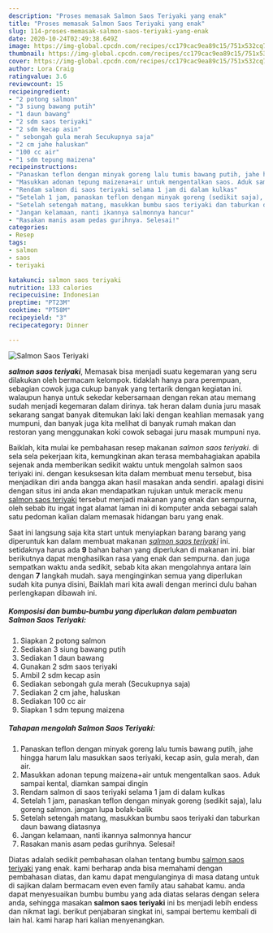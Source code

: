 ```yaml
---
description: "Proses memasak Salmon Saos Teriyaki yang enak"
title: "Proses memasak Salmon Saos Teriyaki yang enak"
slug: 114-proses-memasak-salmon-saos-teriyaki-yang-enak
date: 2020-10-24T02:49:38.649Z
image: https://img-global.cpcdn.com/recipes/cc179cac9ea89c15/751x532cq70/salmon-saos-teriyaki-foto-resep-utama.jpg
thumbnail: https://img-global.cpcdn.com/recipes/cc179cac9ea89c15/751x532cq70/salmon-saos-teriyaki-foto-resep-utama.jpg
cover: https://img-global.cpcdn.com/recipes/cc179cac9ea89c15/751x532cq70/salmon-saos-teriyaki-foto-resep-utama.jpg
author: Lora Craig
ratingvalue: 3.6
reviewcount: 15
recipeingredient:
- "2 potong salmon"
- "3 siung bawang putih"
- "1 daun bawang"
- "2 sdm saos teriyaki"
- "2 sdm kecap asin"
- " sebongah gula merah Secukupnya saja"
- "2 cm jahe haluskan"
- "100 cc air"
- "1 sdm tepung maizena"
recipeinstructions:
- "Panaskan teflon dengan minyak goreng lalu tumis bawang putih, jahe hingga harum lalu masukkan saos teriyaki, kecap asin, gula merah, dan air."
- "Masukkan adonan tepung maizena+air untuk mengentalkan saos. Aduk sampai kental, diamkan sampai dingin"
- "Rendam salmon di saos teriyaki selama 1 jam di dalam kulkas"
- "Setelah 1 jam, panaskan teflon dengan minyak goreng (sedikit saja), lalu goreng salmon. jangan lupa bolak-balik"
- "Setelah setengah matang, masukkan bumbu saos teriyaki dan taburkan daun bawang diatasnya"
- "Jangan kelamaan, nanti ikannya salmonnya hancur"
- "Rasakan manis asam pedas gurihnya. Selesai!"
categories:
- Resep
tags:
- salmon
- saos
- teriyaki

katakunci: salmon saos teriyaki 
nutrition: 133 calories
recipecuisine: Indonesian
preptime: "PT23M"
cooktime: "PT58M"
recipeyield: "3"
recipecategory: Dinner

---
```



![Salmon Saos Teriyaki](https://img-global.cpcdn.com/recipes/cc179cac9ea89c15/751x532cq70/salmon-saos-teriyaki-foto-resep-utama.jpg)

<b><i>salmon saos teriyaki</i></b>, Memasak bisa menjadi suatu kegemaran yang seru dilakukan oleh bermacam kelompok. tidaklah hanya para perempuan, sebagian cowok juga cukup banyak yang tertarik dengan kegiatan ini. walaupun hanya untuk sekedar kebersamaan dengan rekan atau memang sudah menjadi kegemaran dalam dirinya. tak heran dalam dunia juru masak sekarang sangat banyak ditemukan laki laki dengan keahlian memasak yang mumpuni, dan banyak juga kita melihat di banyak rumah makan dan restoran yang menggunakan koki cowok sebagai juru masak mumpuni nya.



Baiklah, kita mulai ke pembahasan resep makanan <i>salmon saos teriyaki</i>. di sela sela pekerjaan kita, kemungkinan akan terasa membahagiakan apabila sejenak anda memberikan sedikit waktu untuk mengolah salmon saos teriyaki ini. dengan kesuksesan kita dalam membuat menu tersebut, bisa menjadikan diri anda bangga akan hasil masakan anda sendiri. apalagi disini dengan situs ini anda akan mendapatkan rujukan untuk meracik menu <u>salmon saos teriyaki</u> tersebut menjadi makanan yang enak dan sempurna, oleh sebab itu ingat ingat alamat laman ini di komputer anda sebagai salah satu pedoman kalian dalam memasak hidangan baru yang enak.


Saat ini langsung saja kita start untuk menyiapkan barang barang yang diperuntuk kan dalam membuat makanan <u><i>salmon saos teriyaki</i></u> ini. setidaknya harus ada <b>9</b> bahan bahan yang diperlukan di makanan ini. biar berikutnya dapat menghasilkan rasa yang enak dan sempurna. dan juga sempatkan waktu anda sedikit, sebab kita akan mengolahnya antara lain dengan <b>7</b> langkah mudah. saya menginginkan semua yang diperlukan sudah kita punya disini, Baiklah mari kita awali dengan merinci dulu bahan perlengkapan dibawah ini.

<!--inarticleads1-->

##### Komposisi dan bumbu-bumbu yang diperlukan dalam pembuatan Salmon Saos Teriyaki:

1. Siapkan 2 potong salmon
1. Sediakan 3 siung bawang putih
1. Sediakan 1 daun bawang
1. Gunakan 2 sdm saos teriyaki
1. Ambil 2 sdm kecap asin
1. Sediakan  sebongah gula merah (Secukupnya saja)
1. Sediakan 2 cm jahe, haluskan
1. Sediakan 100 cc air
1. Siapkan 1 sdm tepung maizena




<!--inarticleads2-->

##### Tahapan mengolah Salmon Saos Teriyaki:

1. Panaskan teflon dengan minyak goreng lalu tumis bawang putih, jahe hingga harum lalu masukkan saos teriyaki, kecap asin, gula merah, dan air.
1. Masukkan adonan tepung maizena+air untuk mengentalkan saos. Aduk sampai kental, diamkan sampai dingin
1. Rendam salmon di saos teriyaki selama 1 jam di dalam kulkas
1. Setelah 1 jam, panaskan teflon dengan minyak goreng (sedikit saja), lalu goreng salmon. jangan lupa bolak-balik
1. Setelah setengah matang, masukkan bumbu saos teriyaki dan taburkan daun bawang diatasnya
1. Jangan kelamaan, nanti ikannya salmonnya hancur
1. Rasakan manis asam pedas gurihnya. Selesai!




Diatas adalah sedikit pembahasan olahan tentang bumbu <u>salmon saos teriyaki</u> yang enak. kami berharap anda bisa memahami dengan pembahasan diatas, dan kamu dapat mengulanginya di masa datang untuk di sajikan dalam bermacam even even family atau sahabat kamu. anda dapat menyesuaikan bumbu bumbu yang ada diatas selaras dengan selera anda, sehingga masakan <b>salmon saos teriyaki</b> ini bs menjadi lebih endess dan nikmat lagi. berikut penjabaran singkat ini, sampai bertemu kembali di lain hal. kami harap hari kalian menyenangkan.
